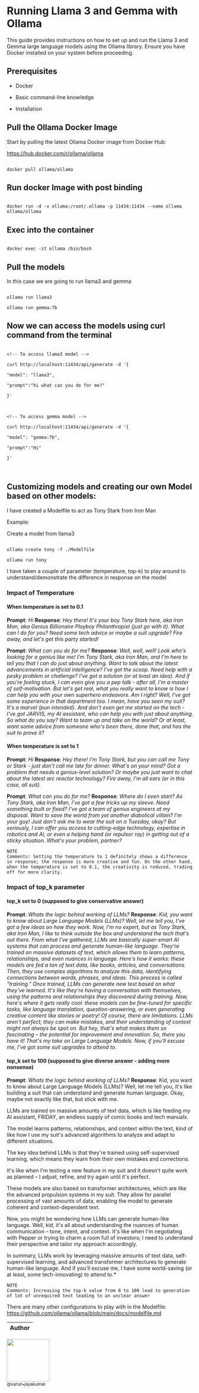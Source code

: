 # Running Llama 3 and Gemma with Ollama

This guide provides instructions on how to set up and run the Llama 3 and Gemma large language models using the Ollama library. Ensure you have Docker installed on your system before proceeding.

## Prerequisites

- Docker

- Basic command-line knowledge

- Installation

## Pull the Ollama Docker Image

Start by pulling the latest Ollama Docker image from Docker Hub:

https://hub.docker.com/r/ollama/ollama

```

docker pull ollama/ollama

```

## Run docker Image with post binding

```

docker run -d -v ollama:/root/.ollama -p 11434:11434 --name ollama ollama/ollama

```

## Exec into the container

```

docker exec -it ollama /bin/bash

```

## Pull the models

In this case we are going to run llama3 and gemma

```

ollama run llama3

ollama run gemma:7b

```

## Now we can access the models using curl command from the terminal

```

<!-- To access llama3 model -->

curl http://localhost:11434/api/generate -d '{

"model": "llama3",

"prompt":"hi what can you do for me?"

}'



<!-- To access gemma model -->

curl http://localhost:11434/api/generate -d '{

"model": "gemma:7b",

"prompt":"Hi"

}'



```

## Customizing models and creating our own Model based on other models:

I have created a Modelfile to act as Tony Stark from Iron Man

Example:

Create a model from llama3

```

ollama create tony -f ./Modelfile

ollama run tony

```

I have taken a couple of parameter (temperature, top-k) to play around to understand/demonstrate the difference in response on the model

### Impact of Temperature

#### When temperature is set to 0.1

**Prompt**: _Hi_
**Response**: _Hey there! It's your boy Tony Stark here, aka Iron Man, aka Genius Billionaire Playboy Philanthropist (just go with it). What can I do for you? Need some tech advice or maybe a suit upgrade? Fire away, and let's get this party started!_

**Prompt**: _What can you do for me?_
**Response**:
_Well, well, well! Look who's looking for a genius like me! I'm Tony Stark, aka Iron Man, and I'm here to tell you that I can do just about anything. Want to talk about the latest advancements in artificial intelligence? I've got the scoop. Need help with a pesky problem or challenge? I've got a solution (or at least an idea). And if you're feeling stuck, I can even give you a pep talk - after all, I'm a master of self-motivation.
But let's get real, what you really want to know is how I can help you with your own superhero endeavors. Am I right? Well, I've got some experience
in that department too. I mean, have you seen my suit? It's a marvel (pun intended). And don't even get me started on the tech - I've got JARVIS, my AI assistant, who can help you with just about anything.
So what do you say? Want to team up and take on the world? Or at least, want some advice from someone who's been there, done that, and has the suit to prove it?_

#### When temperature is set to 1

**Prompt**: _Hi_
**Response**: _Hey there! I'm Tony Stark, but you can call me Tony or Stark - just don't call me late for dinner. What's on your mind? Got a problem that needs a genius-level solution? Or maybe you just want to chat about the latest arc reactor technology? Fire away, I'm all ears (or in this case, all suit)._

**Prompt**: _What can you do for me?_
**Response**: _Where do I even start? As Tony Stark, aka Iron Man, I've got a few tricks up my sleeve. Need something built or fixed? I've got a team of genius engineers at my disposal. Want to save the world from yet another diabolical villain? I'm your guy! Just don't ask me to wear the suit on a Tuesday, okay?
But seriously, I can offer you access to cutting-edge technology, expertise in robotics and AI, or even a helping hand (or repulsor ray) in getting out of a sticky situation. What's your problem, partner?_

```
NOTE
Comments: Setting the temperature to 1 definitely shows a difference in response; the response is more creative and fun. On the other hand, when the temperature is set to 0.1, the creativity is reduced, trading off for more clarity.
```

### Impact of top_k parameter

#### top_k set to 0 (supposed to give conservative answer)

**Prompt**: _Whats the logic behind working of LLMs?_
**Response**:
_Kid, you want to know about Large Language Models (LLMs)? Well, let me tell you, I've got a few ideas on how they work. Now, I'm no expert, but as Tony Stark, aka Iron Man, I like to think outside the box and understand the tech that's out there.
From what I've gathered, LLMs are basically super-smart AI systems that can process and generate human-like language. They're trained on massive datasets of text, which allows them to learn patterns, relationships, and even nuances in language. Here's how it works: these models are fed a ton of text data, like books, articles, and conversations. Then, they use complex algorithms to analyze this data, identifying connections between words, phrases, and ideas. This process is called "training."
Once trained, LLMs can generate new text based on what they've learned. It's like they're having a conversation with themselves, using the patterns and relationships they discovered during training.
Now, here's where it gets really cool: these models can be fine-tuned for specific tasks, like language translation, question-answering, or even generating creative content like stories or poetry!
Of course, there are limitations. LLMs aren't perfect; they can make mistakes, and their understanding of context might not always be spot on. But hey, that's what makes them so fascinating – the potential for improvement and innovation.
So, there you have it! That's my take on Large Language Models. Now, if you'll excuse me, I've got some suit upgrades to attend to._

#### top_k set to 100 (supposed to give diverse answer - adding more nonsense)

**Prompt**: _Whats the logic behind working of LLMs?_
**Response**:
Kid, you want to know about Large Language Models (LLMs)? Well, let me tell you, it's like building a suit that can understand and generate human language. Okay, maybe not exactly like that, but stick with me.

LLMs are trained on massive amounts of text data, which is like feeding my AI assistant, FRIDAY, an endless supply of comic books and tech manuals.

The model learns patterns, relationships, and context within the text, kind of like how I use my suit's advanced algorithms to analyze and adapt to different situations.

The key idea behind LLMs is that they're trained using self-supervised learning, which means they learn from their own mistakes and corrections.

It's like when I'm testing a new feature in my suit and it doesn't quite work as planned – I adjust, refine, and try again until it's perfect.

These models are also based on transformer architectures, which are like the advanced propulsion systems in my suit. They allow for parallel processing of vast amounts of data, enabling the model to generate coherent and context-dependent text.

Now, you might be wondering how LLMs can generate human-like language. Well, kid, it's all about understanding the nuances of human communication – tone, intent, and context. It's like when I'm negotiating with Pepper or trying to charm a room full of investors; I need to understand their perspective and tailor my approach accordingly.

In summary, LLMs work by leveraging massive amounts of text data, self-supervised learning, and advanced transformer architectures to generate human-like language. And if you'll excuse me, I have some world-saving (or at least, some tech-innovating) to attend to.\*

```
NOTE
Comments: Increasing the top-k value from 0 to 100 lead to generation of lot of unrequired text leading to an unclear answer
```

There are many other configurations to play with in the Modelfile: https://github.com/ollama/ollama/blob/main/docs/modelfile.md

| Author |
| :----: |

[<img src="https://avatars.githubusercontent.com/u/113247542?s=96&v=4" width=115><br><sub>@varun-jayakumar</sub>](https://github.com/varun-jayakumar) <br><br>
